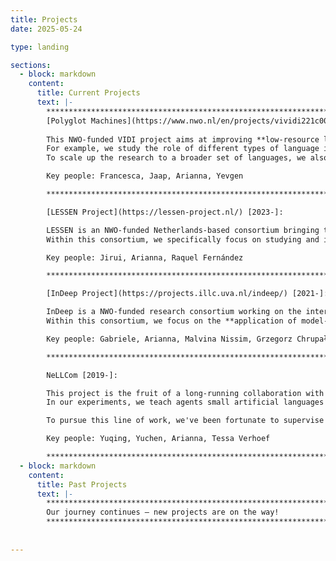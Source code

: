 ```yaml
---
title: Projects
date: 2025-05-24

type: landing

sections:
  - block: markdown
    content:
      title: Current Projects
      text: |-
        **********************************************************************************        
        [Polyglot Machines](https://www.nwo.nl/en/projects/vividi221c009) [2024-]:
        
        This NWO-funded VIDI project aims at improving **low-resource language modeling**, taking **inspiration from child language acquisition insights**.
        For example, we study the role of different types of language inputs on the morpho-syntactic abilities acquired by the models. Key research questions include: Does training on child-directed language speed up the language learning process compared to training on adult-directed language (such as Wikipedia articles)? Which properties of child-directed language enable efficient learning in humans vs. machines?
        To scale up the research to a broader set of languages, we also develop new grammatical evaluation benchmarks in a cross-lingual or language-specific way, as well as collecting developmentally plausible LM training datasets in non-English languages.

        Key people: Francesca, Jaap, Arianna, Yevgen

        **********************************************************************************

        [LESSEN Project](https://lessen-project.nl/) [2023-]:

        LESSEN is an NWO-funded Netherlands-based consortium bringing together academic and industrial partners working on **safe and efficient chat-based AI assistants**, with a focus on low-resource (retail) domains. Example partners are Albert Heijn, bol.com or KPN (Dutch telecommunication company), all of which handle large amounts of user requests daily through chatbots.
        Within this consortium, we specifically focus on studying and improving LLMs' abilities to **answer user requests accurately and consistently across different languages**, for instance by using Retrieval-Augmented Generation techniques and inspecting model internals to attribute model answers to a specific textual source.

        Key people: Jirui, Arianna, Raquel Fernández

        **********************************************************************************

        [InDeep Project](https://projects.illc.uva.nl/indeep/) [2021-]:

        InDeep is a NWO-funded research consortium working on the interpretability of deep learning models of text, language, speech and music.
        Within this consortium, we focus on the **application of model-internal analysis techniques to LLM generation tasks**, such as **machine translation** and RAG-based question answering. We aim at bridging the gap betweem scientific advances and user needs by developing toolkits that **facilitate access to advanced interpretability techniques** (e.g. InSeq, MIRAGE) and by conducting **user studies with professional translators**.

        Key people: Gabriele, Arianna, Malvina Nissim, Grzegorz Chrupała

        **********************************************************************************

        NeLLCom [2019-]:

        This project is the fruit of a long-running collaboration with **language evolution** expert Tessa Verhoef. Our goal is to use **neural network-based agents to simulate and study the emergence of universal language properties**, such as the trade-off between word order and case marking as alternative strategies to convey argument roles. For this purpose, we have developed a Neural-agent Language Learning and Communication framework (NeLLCom) that combines supervised learning with reinforcement learning in a meaning reconstruction game. 
        In our experiments, we teach agents small artificial languages that were designed by cognitive scientists for use in experiments with human participants. We then let agents communicate with each other and study how their language changes in comparison to what has been observed in humans.

        To pursue this line of work, we've been fortunate to supervise two PhD students funded by the China Scholarship Council: Yuchen Lian and Yuqing Zhang.

        Key people: Yuqing, Yuchen, Arianna, Tessa Verhoef 

        **********************************************************************************
  - block: markdown
    content:
      title: Past Projects
      text: |-
        **********************************************************************************        
        Our journey continues — new projects are on the way!
        **********************************************************************************
        
 
---
```


